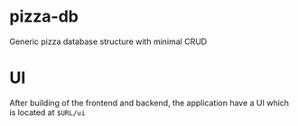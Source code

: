# pizza-db
Generic pizza database structure with minimal CRUD


# UI
After building of the frontend and backend, the application have a UI which is located at
`$URL/ui`
